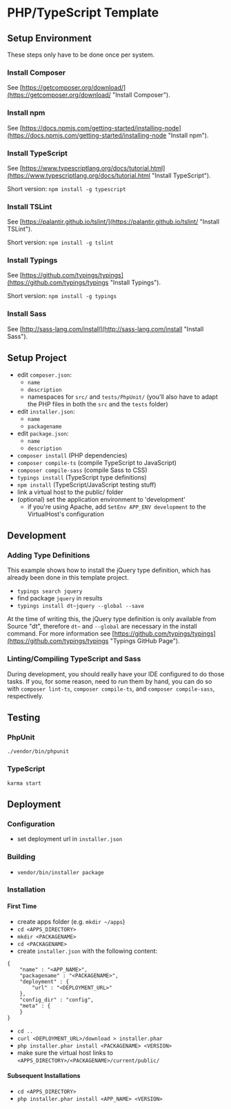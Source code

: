 # PHP/TypeScript Template

## Setup Environment
These steps only have to be done once per system.

### Install Composer
See [https://getcomposer.org/download/](https://getcomposer.org/download/ "Install Composer").

### Install npm
See [https://docs.npmjs.com/getting-started/installing-node](https://docs.npmjs.com/getting-started/installing-node "Install npm").

### Install TypeScript
See [https://www.typescriptlang.org/docs/tutorial.html](https://www.typescriptlang.org/docs/tutorial.html "Install TypeScript").

Short version: `npm install -g typescript`

### Install TSLint
See [https://palantir.github.io/tslint/](https://palantir.github.io/tslint/ "Install TSLint").

Short version: `npm install -g tslint`

### Install Typings
See [https://github.com/typings/typings](https://github.com/typings/typings "Install Typings").

Short version: `npm install -g typings`

### Install Sass
See [http://sass-lang.com/install](http://sass-lang.com/install "Install Sass").


## Setup Project
* edit `composer.json`:
    * `name`
    * `description`
    * namespaces for `src/` and `tests/PhpUnit/` (you'll also have to adapt the PHP files in both the `src` and the `tests` folder)
* edit `installer.json`:
    * `name`
    * `packagename`
* edit `package.json`:
    * `name`
    * `description`
* `composer install` (PHP dependencies)
* `composer compile-ts` (compile TypeScript to JavaScript)
* `composer compile-sass` (compile Sass to CSS)
* `typings install` (TypeScript type definitions)
* `npm install` (TypeScript/JavaScript testing stuff)
* link a virtual host to the public/ folder
* (optional) set the application environment to 'development'
    * if you're using Apache, add `SetEnv APP_ENV development` to the VirtualHost's configuration


## Development

### Adding Type Definitions
This example shows how to install the jQuery type definition, which has already been done in this template project.
* `typings search jquery`
* find package `jquery` in results
* `typings install dt~jquery --global --save`

At the time of writing this, the jQuery type definition is only available from Source "dt", therefore `dt~` and `--global` are necessary in the install command.
For more information see [https://github.com/typings/typings](https://github.com/typings/typings "Typings GitHub Page").

### Linting/Compiling TypeScript and Sass
During development, you should really have your IDE configured to do those tasks.
If you, for some reason, need to run them by hand, you can do so with `composer lint-ts`, `composer compile-ts`, and `composer compile-sass`, respectively.

## Testing

### PhpUnit
`./vendor/bin/phpunit`

### TypeScript
`karma start`


## Deployment

### Configuration
* set deployment url in `installer.json`

### Building
* `vendor/bin/installer package`

### Installation

#### First Time
* create apps folder (e.g. `mkdir ~/apps`)
* `cd <APPS_DIRECTORY>`
* `mkdir <PACKAGENAME>`
* `cd <PACKAGENAME>`
* create `installer.json` with the following content:
```
{
    "name" : "<APP_NAME>",
    "packagename" : "<PACKAGENAME>",
    "deployment" : {
        "url" : "<DEPLOYMENT_URL>"
    },
    "config_dir" : "config",
    "meta" : {
    }
}
```
* `cd ..`
* `curl <DEPLOYMENT_URL>/download > installer.phar`
* `php installer.phar install <PACKAGENAME> <VERSION>`
* make sure the virtual host links to `<APPS_DIRECTORY>/<PACKAGENAME>/current/public/`

#### Subsequent Installations
* `cd <APPS_DIRECTORY>`
* `php installer.phar install <APP_NAME> <VERSION>`
